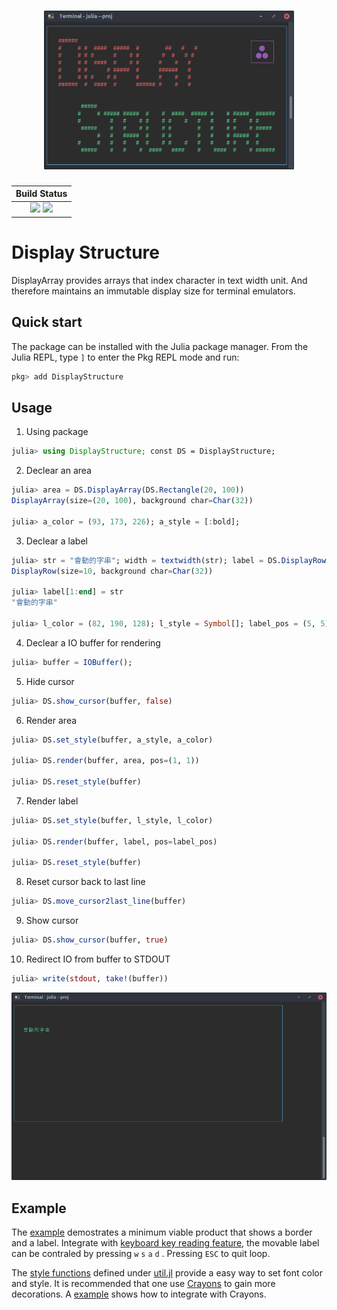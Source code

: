 <h1 align="center">
    <img width="400" src="gallery/logo.png" alt="Display Structure">
    <br>
</h1>


| **Build Status**                                              |
|:-------------------------------------------------------------:|
| [![][travis-img]][travis-url] [![][codecov-img]][codecov-url] |

[travis-img]: https://travis-ci.com/foldfelis/DisplayStructure.jl.svg?branch=master

[travis-url]: https://travis-ci.com/github/foldfelis/DisplayStructure.jl

[codecov-img]: https://codecov.io/gh/foldfelis/DisplayStructure.jl/branch/master/graph/badge.svg

[codecov-url]: https://codecov.io/gh/foldfelis/DisplayStructure.jl

# Display Structure

DisplayArray provides arrays that index character in text width unit. And therefore maintains an immutable display size for terminal emulators.

## Quick start

The package can be installed with the Julia package manager.
From the Julia REPL, type `]` to enter the Pkg REPL mode and run:

```julia
pkg> add DisplayStructure
```

## Usage

1. Using package

```julia
julia> using DisplayStructure; const DS = DisplayStructure;
```

2. Declear an area

```julia
julia> area = DS.DisplayArray(DS.Rectangle(20, 100))
DisplayArray(size=(20, 100), background char=Char(32))

julia> a_color = (93, 173, 226); a_style = [:bold];
```

3. Declear a label

```julia
julia> str = "會動的字串"; width = textwidth(str); label = DS.DisplayRow(width)
DisplayRow(size=10, background char=Char(32))

julia> label[1:end] = str
"會動的字串"

julia> l_color = (82, 190, 128); l_style = Symbol[]; label_pos = (5, 5);
```

4. Declear a IO buffer for rendering

```julia
julia> buffer = IOBuffer();
```

5. Hide cursor

```julia
julia> DS.show_cursor(buffer, false)
```

6. Render area

```julia
julia> DS.set_style(buffer, a_style, a_color)

julia> DS.render(buffer, area, pos=(1, 1))

julia> DS.reset_style(buffer)
```

7. Render label

```julia
julia> DS.set_style(buffer, l_style, l_color)

julia> DS.render(buffer, label, pos=label_pos)

julia> DS.reset_style(buffer)
```

8. Reset cursor back to last line

```julia
julia> DS.move_cursor2last_line(buffer)
```

9. Show cursor

```julia
julia> DS.show_cursor(buffer, true)
```

10. Redirect IO from buffer to STDOUT

```julia
julia> write(stdout, take!(buffer))
```

![](gallery/usage.png)

## Example

The [example](example/example.jl) demostrates a minimum viable product
that shows a border and a label.
Integrate with
[keyboard key reading feature](https://gist.github.com/foldfelis/375dc13b2d3be792fdf029466d7761d0),
the movable label can be contraled by pressing `w` `s` `a` `d` .
Pressing `ESC` to quit loop.

The [style functions](src/util.jl#L43) defined under [util.jl](src/util.jl) provide a easy way to set font color and style.
It is recommended that one use [Crayons](https://github.com/KristofferC/Crayons.jl) to gain more decorations.
A [example](example/logo.jl) shows how to integrate with Crayons.
